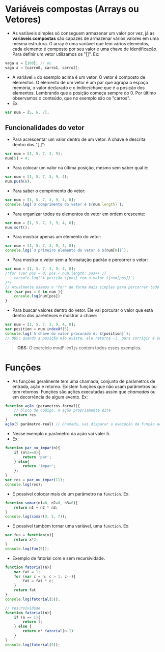 # Variáveis compostas (Arrays ou Vetores)
- As variáveis simples só conseguem armazenar um valor por vez, já as **variáveis compostas** são capazes de armazenar vários valores em uma mesma estrutura. O array é uma variável que tem vários elementos, cada elemento é composto por seu valor e uma chave de identificação. Para definir um vetor utilizamos os "[]". Ex:
```js
vaga a = [100]; // ou
vaga a = [carro0, carro1, carro2];
```
- A variável `a` do exemplo acima é um vetor. O vetor é composto de elementos. O elemento de um vetor é um par que agrupa o espaço memória, o valor declarado e o índice/chave que é a posição dos elementos. Lembrando que a posição começa sempre do 0. Por último observamos o conteúdo,  que no exemplo são os "carros". 
- Ex:
```js
var num = [5, 6, 7]; 
```
## Funcionalidades do vetor
- Para acrescentar um valor dentro de um vetor. A chave é descrita dentro dos "[ ]": 
```js
var num = [1, 5, 7, 3, 9];
num[5] = 4;
```
- Para colocar um valor na última posição, mesmo sem saber qual é:
```js
var num = [1, 5, 7, 3, 9, 4];
num.push(8);
```
- Para saber o comprimento do vetor: 
```js
var num = [1, 5, 7, 3, 9, 4, 8];
console.log(`O comprimento do vetor é ${num.length}`);
```
- Para organizar todos os elementos do vetor em ordem crescente: 
```js
var num = [1, 5, 7, 3, 9, 4, 8];
num.sort();
```
-  Para mostrar apenas um elemento do vetor: 
```js
var num = [1, 5, 7, 3, 9, 4, 8];
console.log(`O primeiro elemento do vetor é ${num[0]}`);
```
- Para mostrar o vetor sem a formatação padrão e percorrer o vetor:
```js
var num = [1, 5, 7, 3, 9, 4, 8];
/*for (var pos = 0; pos < num.length; pos++ ){
    console.log(`A posição ${pos} tem o valor ${num[pos]}`)
}*/
// Atualmente usamos o "for" de forma mais simples para percorrer todo vetor
for (var pos = 0 in num ){
    console.log(num[pos])
}
```
-  Para buscar valores dentro do vetor. Ele vai porcurar o valor que está dentro dos parênteses e mostrar a chave:
```js
var num = [1, 5, 7, 3, 9, 4, 8];
var position = num.indexOf(5);
console.log(`A chave do valor procurado é: ${position}`);
// OBS: quando a posição não existe, ele retorna -1. para corrigir é só colocar o position == -1 num if retornando ERRO!
```
> **OBS:** O exercício modF-ex1.js contém todos esses exemplos.

# Funções 
- As funções geralmente tem uma chamada, conjunto de parâmetros de entrada, ação e retorno. Existem funções que não usam parâmetros ou tem retornos. Funções são ações executadas assim que *chamadas* ou em decorrência de algum evento. Ex:
```js
function ação (parametros-formal){
    // bloco de código. A ação propriamente dita
    return res
}
ação(5 parâmetro-real) // Chamada, vai disparar a execução da função ação
```
- Nesse exemplo o parâmetro da ação vai valer 5.
- Ex:
```js
function par_ou_impar(n){
    if (n%2==0){
        return 'par';
    } else{
        return 'impar';
    };
}
var res = par_ou_impar(11);
console.log(res);
```
- É possível colocar mais de um parâmetro na `function`. Ex:
```js
function somar(n1=0, n2=0, n3=0){
    return n1 + n2 * n3;
}
console.log(somar(3, 5, 7));
```
- É possível também tornar uma variável, uma `function`. Ex:
```js
var fun = function(x){
    return x*2;
}
console.log(fun(5));
```
- Exemplo de fatorial com e sem recursividade.
```js
function fatorial(n){
    var fat = 1;
    for (var c = n; c > 1; c--){
        fat = fat * c;
    }
    return fat
}
console.log(fatorial(5));

// resursividade
function fatorial(n){
    if (n == 1){
        return 1;
    } else {
        return n* fatorial(n-1)
    }
}
console.log(fatorial(5));
```